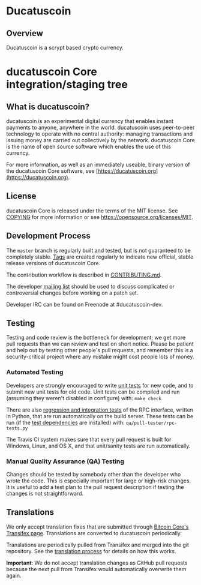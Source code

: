 # Ducatuscoin

## Overview

Ducatuscoin is a scrypt based crypto currency.

ducatuscoin Core integration/staging tree
=====================================

What is ducatuscoin?
----------------

ducatuscoin is an experimental digital currency that enables instant payments to
anyone, anywhere in the world. ducatuscoin uses peer-to-peer technology to operate
with no central authority: managing transactions and issuing money are carried
out collectively by the network. ducatuscoin Core is the name of open source
software which enables the use of this currency.

For more information, as well as an immediately useable, binary version of
the ducatuscoin Core software, see [https://ducatuscoin.org](https://ducatuscoin.org).

License
-------

ducatuscoin Core is released under the terms of the MIT license. See [COPYING](COPYING) for more
information or see https://opensource.org/licenses/MIT.

Development Process
-------------------

The `master` branch is regularly built and tested, but is not guaranteed to be
completely stable. [Tags](https://github.com/ducatuscoin-project/ducatuscoin/tags) are created
regularly to indicate new official, stable release versions of ducatuscoin Core.

The contribution workflow is described in [CONTRIBUTING.md](CONTRIBUTING.md).

The developer [mailing list](https://groups.google.com/forum/#!forum/ducatuscoin-dev)
should be used to discuss complicated or controversial changes before working
on a patch set.

Developer IRC can be found on Freenode at #ducatuscoin-dev.

Testing
-------

Testing and code review is the bottleneck for development; we get more pull
requests than we can review and test on short notice. Please be patient and help out by testing
other people's pull requests, and remember this is a security-critical project where any mistake might cost people
lots of money.

### Automated Testing

Developers are strongly encouraged to write [unit tests](/doc/unit-tests.md) for new code, and to
submit new unit tests for old code. Unit tests can be compiled and run
(assuming they weren't disabled in configure) with: `make check`

There are also [regression and integration tests](/qa) of the RPC interface, written
in Python, that are run automatically on the build server.
These tests can be run (if the [test dependencies](/qa) are installed) with: `qa/pull-tester/rpc-tests.py`

The Travis CI system makes sure that every pull request is built for Windows, Linux, and OS X, and that unit/sanity tests are run automatically.

### Manual Quality Assurance (QA) Testing

Changes should be tested by somebody other than the developer who wrote the
code. This is especially important for large or high-risk changes. It is useful
to add a test plan to the pull request description if testing the changes is
not straightforward.

Translations
------------

We only accept translation fixes that are submitted through [Bitcoin Core's Transifex page](https://www.transifex.com/projects/p/bitcoin/).
Translations are converted to ducatuscoin periodically.

Translations are periodically pulled from Transifex and merged into the git repository. See the
[translation process](doc/translation_process.md) for details on how this works.

**Important**: We do not accept translation changes as GitHub pull requests because the next
pull from Transifex would automatically overwrite them again.
